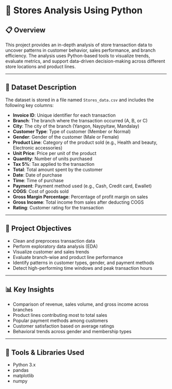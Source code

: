 # 🏬 Stores Analysis Using Python

## 📋 Overview

This project provides an in-depth analysis of store transaction data to uncover patterns in customer behavior, sales performance, and branch efficiency. The analysis uses Python-based tools to visualize trends, evaluate metrics, and support data-driven decision-making across different store locations and product lines.

---

## 📁 Dataset Description

The dataset is stored in a file named `Stores_data.csv` and includes the following key columns:

- **Invoice ID**: Unique identifier for each transaction  
- **Branch**: The branch where the transaction occurred (A, B, or C)  
- **City**: The city of the branch (Yangon, Naypyitaw, Mandalay)  
- **Customer Type**: Type of customer (Member or Normal)  
- **Gender**: Gender of the customer (Male or Female)  
- **Product Line**: Category of the product sold (e.g., Health and beauty, Electronic accessories)  
- **Unit Price**: Price per unit of the product  
- **Quantity**: Number of units purchased  
- **Tax 5%**: Tax applied to the transaction  
- **Total**: Total amount spent by the customer  
- **Date**: Date of purchase  
- **Time**: Time of purchase  
- **Payment**: Payment method used (e.g., Cash, Credit card, Ewallet)  
- **COGS**: Cost of goods sold  
- **Gross Margin Percentage**: Percentage of profit margin on sales  
- **Gross Income**: Total income from sales after deducting COGS  
- **Rating**: Customer rating for the transaction  

---

## 🎯 Project Objectives

- Clean and preprocess transaction data
- Perform exploratory data analysis (EDA)
- Visualize customer and sales trends
- Evaluate branch-wise and product line performance
- Identify patterns in customer types, gender, and payment methods
- Detect high-performing time windows and peak transaction hours

---

## 📊 Key Insights

- Comparison of revenue, sales volume, and gross income across branches
- Product lines contributing most to total sales
- Popular payment methods among customers
- Customer satisfaction based on average ratings
- Behavioral trends across gender and membership types

---

## 🧰 Tools & Libraries Used

- Python 3.x  
- pandas  
- matplotlib  
- numpy  

